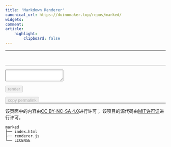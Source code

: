```yaml
---
title: 'Markdown Renderer'
canonical_url: https://duinomaker.top/repos/marked/
widgets:
comment:
article:
    highlight:
        clipboard: false
---
```


---

<p id="out"><br /></p>

---

<textarea id="in" class="textarea"></textarea>

<a id="permalink"></a>
<p id="permalink-hint"></p>
<div class="field has-addons" style="margin-bottom: -1rem;"><p class="control"><button id="render" class="button" onclick="render();" disabled="disabled">render</button></p><p class="control"><button id="copy" class="button" onclick="copyPermalink();" data-clipboard-target="#permalink" disabled="disabled">copy permalink</button></p></div>

<script src="https://cdn.jsdelivr.net/npm/marked@latest/marked.min.js"></script>
<script src="https://cdn.jsdelivr.net/npm/crypto-js@latest/crypto-js.min.js"></script>
<script src="https://cdn.jsdelivr.net/npm/clipboard@latest/dist/clipboard.min.js"></script>
<script src="renderer.js"></script>

---

该页面中的内容由<a rel="license" href="https://creativecommons.org/licenses/by-nc-sa/4.0/" title="Creative Commons Attribution-NonCommercial-ShareAlike 4.0 International License" target="_blank">CC BY-NC-SA 4.0</a>进行许可；
该项目的源代码由<a rel="license" href="https://opensource.org/licenses/mit-license.php" title="The MIT License" target="_blank">MIT许可证</a>进行许可。

``` plain project-hierarchy >folded
marked
├── index.html
├── renderer.js
└── LICENSE
```